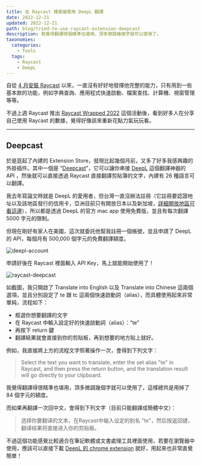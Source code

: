 ```yaml
---
title: 在 Raycast 裡直接使用 DeepL 翻譯 
date: 2022-12-21
updated: 2022-12-21
path: blog/tried-to-use-raycast-extension-deepcast
description: 我覺得翻譯得很精準也堪用，頂多微調幾個字就可以使用了。
taxonomies:
  categories: 
    - Tools
  tags: 
    - Raycast
    - DeepL
---
```



自從 [4 月安裝 Raycast](/2022/04/02/raycast-introduction/) 以來，一直沒有好好地發揮他完整的能力，只有用到一些基本款的功能，例如字典查詢、應用程式快速啟動、檔案查找、計算機、視窗管理等等。

不過上週 Raycast 推出 [Raycast Wrapped 2022](https://twitter.com/raycastapp/status/1603404709573828609) 這個活動後，看到好多人在分享自己使用 Raycast 的數據，覺得好像該來重新花點力氣玩玩看。

<!-- more -->

---

## Deepcast

於是逛起了內建的 Extension Store，發現比起幾個月前，又多了好多我感興趣的外掛插件。其中一個是 “[Deepcast](https://github.com/raycast/extensions/tree/447cf3a29ef4a3c5d2b3f34d593c00191dc3fe02/extensions/deepcast)”，它可以讓你串接 [DeepL](https://www.deepl.com/) 這個翻譯神器的 API ，然後就可以直接透過 Raycast 直接翻譯剪貼簿的文字，內建有 26 種語言可以翻譯。

我去年寫論文時就是 DeepL 的愛用者，但台灣一直沒辦法註冊（它註冊要認證地址以及該地區發行的信用卡，亞洲目前只有開放日本以及新加坡，[詳細開放地區可看這邊](https://www.deepl.com/pro/select-country)），所以都是透過 DeepL 的官方 mac app 使用免費版，並且有每次翻譯 5000 字元的限制。

但現在剛好有家人在美國，這次就委託他幫我註冊一個帳號，並且申請了 DeepL 的 API，每個月有 500,000 個字元的免費翻譯額度。

<img src="https://pinchlime-screenshots.s3.ap-northeast-1.amazonaws.com/deepl-account_Hxi7rK.webp" loading="lazy" alt="deepl-account" align=center />

申請好後在 Raycast 裡面輸入 API Key，馬上就能開始使用了！

<img src="https://pinchlime-screenshots.s3.ap-northeast-1.amazonaws.com/raycast-deepcast_JGSyJY.webp" loading="lazy" alt="raycast-deepcast" align=center />


如截圖，我只開啟了 Translate into English 以及 Translate into Chinese 這兩個選項，並且分別設定了 te 跟 tc 這兩個快速啟動詞（alias），而具體使用起來非常單純，流程如下：

* 框選你想要翻譯的文字
* 在 Raycast 中輸入設定好的快速啟動詞（alias）：”te”
* 再按下 return 鍵
* 翻譯結果就會直接到你的剪貼板，再到想要的地方貼上就好。

例如，我直接將上方的流程文字照著操作一次，會得到下列文字：

> Select the text you want to translate, enter the set alias "te" in Raycast, and then press the return button, and the translation result will go directly to your clipboard.

我覺得翻譯得很精準也堪用，頂多微調幾個字就可以使用了，這樣總共是用掉了 84 個字元的額度。

而如果再翻譯一次回中文，會得到下列文字（目前只能翻譯成簡體中文）：

> 选择你要翻译的文本，在Raycast中输入设定的别名 "te"，然后按返回键，翻译结果将直接进入你的剪贴板。

不過這個功能感覺比較適合在筆記軟體或文書處理工具裡面使用，若要在瀏覽器中使用，應該可以直接下載 [DeepL 的 chrome extension](https://chrome.google.com/webstore/detail/deepl-translate-reading-w/cofdbpoegempjloogbagkncekinflcnj) 就好，用起來也非常直覺簡單！